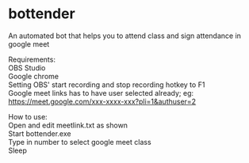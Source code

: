 # bottender
An automated bot that helps you to attend class and sign attendance in google meet  
  
Requirements:  
OBS Studio  
Google chrome  
Setting OBS' start recording and stop recording hotkey to F1  
Google meet links has to have user selected already; eg: https://meet.google.com/xxx-xxxx-xxx?pli=1&authuser=2  
  
How to use:  
Open and edit meetlink.txt as shown  
Start bottender.exe  
Type in number to select google meet class  
Sleep  
